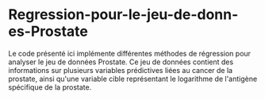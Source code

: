 # Regression-pour-le-jeu-de-donn-es-Prostate
Le code présenté ici implémente différentes méthodes de régression pour analyser le jeu de données Prostate. Ce jeu de données contient des informations sur plusieurs variables prédictives liées au cancer de la prostate, ainsi qu'une variable cible représentant le logarithme de l'antigène spécifique de la prostate. 

